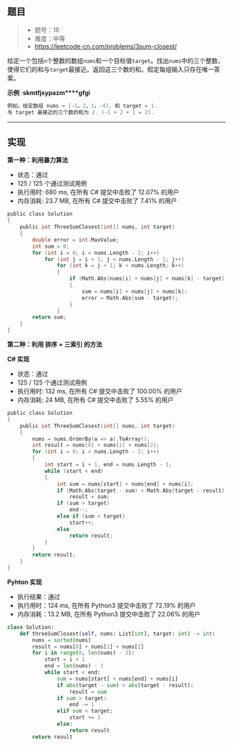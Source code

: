 ## 题目

> - 题号：16
> - 难度：中等
> - https://leetcode-cn.com/problems/3sum-closest/

给定一个包括`n`个整数的数组`nums`和一个目标值`target`。找出`nums`中的三个整数，使得它们的和与`target`最接近。返回这三个数的和。假定每组输入只存在唯一答案。

<b>示例</b> :**skmt****fjsy****pazm****gfgi**

```c
例如，给定数组 nums = [-1，2，1，-4], 和 target = 1.
与 target 最接近的三个数的和为 2. (-1 + 2 + 1 = 2).
```


---
## 实现

<b>第一种：利用暴力算法</b>

- 状态：通过
- 125 / 125 个通过测试用例
- 执行用时: 680 ms, 在所有 C# 提交中击败了 12.07% 的用户
- 内存消耗: 23.7 MB, 在所有 C# 提交中击败了 7.41% 的用户

```c
public class Solution 
{
    public int ThreeSumClosest(int[] nums, int target) 
    {
        double error = int.MaxValue;
        int sum = 0;
        for (int i = 0; i < nums.Length - 2; i++)
            for (int j = i + 1; j < nums.Length - 1; j++)
                for (int k = j + 1; k < nums.Length; k++)
                {
                    if (Math.Abs(nums[i] + nums[j] + nums[k] - target) < error)
                    {
                        sum = nums[i] + nums[j] + nums[k];
                        error = Math.Abs(sum - target);                        
                    }
                }
        return sum;        
    }
}
```


<b>第二种：利用 排序 + 三索引 的方法</b>


<b>C# 实现</b>

- 状态：通过
- 125 / 125 个通过测试用例
- 执行用时: 132 ms, 在所有 C# 提交中击败了 100.00% 的用户
- 内存消耗: 24 MB, 在所有 C# 提交中击败了 5.55% 的用户


```c
public class Solution 
{
    public int ThreeSumClosest(int[] nums, int target) 
    {
        nums = nums.OrderBy(a => a).ToArray();
        int result = nums[0] + nums[1] + nums[2];
        for (int i = 0; i < nums.Length - 2; i++)
        {
            int start = i + 1, end = nums.Length - 1;
            while (start < end)
            {
                int sum = nums[start] + nums[end] + nums[i];
                if (Math.Abs(target - sum) < Math.Abs(target - result))
                    result = sum;
                if (sum > target)
                    end--;
                else if (sum < target)
                    start++;
                else
                    return result;
            }
        }
        return result;        
    }
}
```

<b>Pyhton 实现</b>

- 执行结果：通过
- 执行用时：124 ms, 在所有 Python3 提交中击败了 72.19% 的用户
- 内存消耗：13.2 MB, 在所有 Python3 提交中击败了 22.06% 的用户

```python
class Solution:
    def threeSumClosest(self, nums: List[int], target: int) -> int:
        nums = sorted(nums)
        result = nums[0] + nums[1] + nums[2]
        for i in range(0, len(nums) - 2):
            start = i + 1
            end = len(nums) - 1
            while start < end:
                sum = nums[start] + nums[end] + nums[i]
                if abs(target - sum) < abs(target - result):
                    result = sum
                if sum > target:
                    end -= 1
                elif sum < target:
                    start += 1
                else:
                    return result
        return result
```
